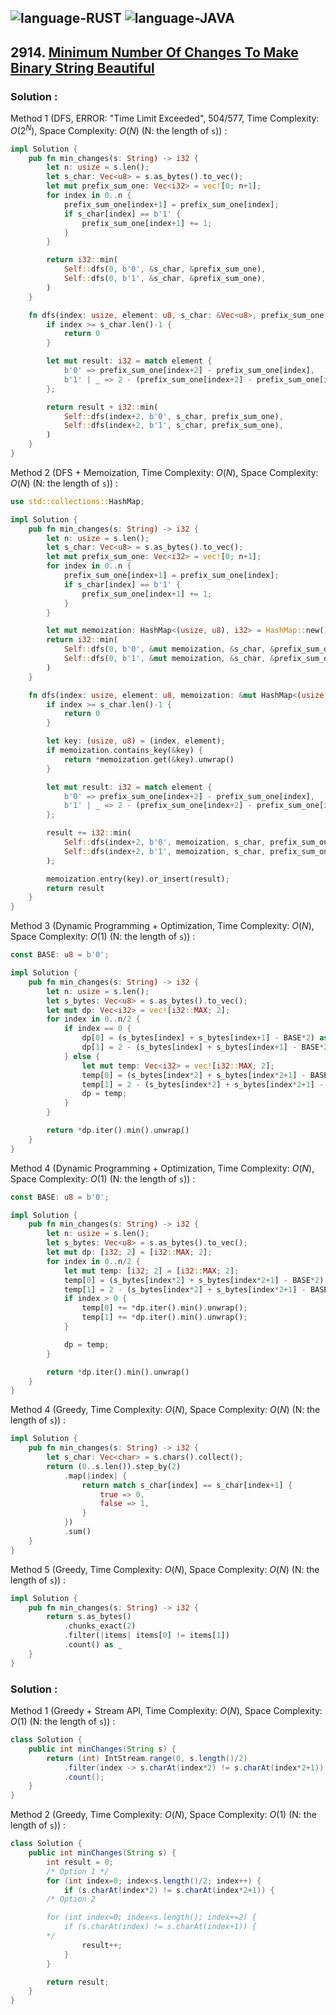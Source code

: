 ![language-RUST](https://img.shields.io/badge/RUST-8d4004?style=for-the-badge&logo=RUST)
![language-JAVA](https://img.shields.io/badge/Java-ED8B00?style=for-the-badge&logo=openjdk)
---

## 2914. [Minimum Number Of Changes To Make Binary String Beautiful](https://leetcode.com/problems/minimum-number-of-changes-to-make-binary-string-beautiful)

### Solution :

Method 1 (DFS, ERROR: "Time Limit Exceeded", 504/577, Time Complexity: $O(2^N)$, Space Complexity: $O(N)$ (N: the length of `s`)) :
```rust
impl Solution {
    pub fn min_changes(s: String) -> i32 {
        let n: usize = s.len();
        let s_char: Vec<u8> = s.as_bytes().to_vec();
        let mut prefix_sum_one: Vec<i32> = vec![0; n+1];
        for index in 0..n {
            prefix_sum_one[index+1] = prefix_sum_one[index];
            if s_char[index] == b'1' {
                prefix_sum_one[index+1] += 1;
            }
        }

        return i32::min(
            Self::dfs(0, b'0', &s_char, &prefix_sum_one),
            Self::dfs(0, b'1', &s_char, &prefix_sum_one),
        )
    }

    fn dfs(index: usize, element: u8, s_char: &Vec<u8>, prefix_sum_one: &Vec<i32>) -> i32 {
        if index >= s_char.len()-1 {
            return 0
        }

        let mut result: i32 = match element {
            b'0' => prefix_sum_one[index+2] - prefix_sum_one[index],
            b'1' | _ => 2 - (prefix_sum_one[index+2] - prefix_sum_one[index]),
        };

        return result + i32::min(
            Self::dfs(index+2, b'0', s_char, prefix_sum_one),
            Self::dfs(index+2, b'1', s_char, prefix_sum_one),
        )
    }
}
```

Method 2 (DFS + Memoization, Time Complexity: $O(N)$, Space Complexity: $O(N)$ (N: the length of `s`)) :
```rust
use std::collections::HashMap;

impl Solution {
    pub fn min_changes(s: String) -> i32 {
        let n: usize = s.len();
        let s_char: Vec<u8> = s.as_bytes().to_vec();
        let mut prefix_sum_one: Vec<i32> = vec![0; n+1];
        for index in 0..n {
            prefix_sum_one[index+1] = prefix_sum_one[index];
            if s_char[index] == b'1' {
                prefix_sum_one[index+1] += 1;
            }
        }

        let mut memoization: HashMap<(usize, u8), i32> = HashMap::new();
        return i32::min(
            Self::dfs(0, b'0', &mut memoization, &s_char, &prefix_sum_one),
            Self::dfs(0, b'1', &mut memoization, &s_char, &prefix_sum_one),
        )
    }

    fn dfs(index: usize, element: u8, memoization: &mut HashMap<(usize, u8), i32>, s_char: &Vec<u8>, prefix_sum_one: &Vec<i32>) -> i32 {
        if index >= s_char.len()-1 {
            return 0
        }

        let key: (usize, u8) = (index, element);
        if memoization.contains_key(&key) {
            return *memoization.get(&key).unwrap()
        }

        let mut result: i32 = match element {
            b'0' => prefix_sum_one[index+2] - prefix_sum_one[index],
            b'1' | _ => 2 - (prefix_sum_one[index+2] - prefix_sum_one[index]),
        };

        result += i32::min(
            Self::dfs(index+2, b'0', memoization, s_char, prefix_sum_one),
            Self::dfs(index+2, b'1', memoization, s_char, prefix_sum_one),
        );

        memoization.entry(key).or_insert(result);
        return result
    }
}
```

Method 3 (Dynamic Programming + Optimization, Time Complexity: $O(N)$, Space Complexity: $O(1)$ (N: the length of `s`)) :
```rust
const BASE: u8 = b'0';

impl Solution {
    pub fn min_changes(s: String) -> i32 {
        let n: usize = s.len();
        let s_bytes: Vec<u8> = s.as_bytes().to_vec();
        let mut dp: Vec<i32> = vec![i32::MAX; 2];
        for index in 0..n/2 {
            if index == 0 {
                dp[0] = (s_bytes[index] + s_bytes[index+1] - BASE*2) as i32;
                dp[1] = 2 - (s_bytes[index] + s_bytes[index+1] - BASE*2) as i32;
            } else {
                let mut temp: Vec<i32> = vec![i32::MAX; 2];
                temp[0] = (s_bytes[index*2] + s_bytes[index*2+1] - BASE*2) as i32 + dp.iter().min().unwrap();
                temp[1] = 2 - (s_bytes[index*2] + s_bytes[index*2+1] - BASE*2) as i32 + dp.iter().min().unwrap();
                dp = temp;
            }
        }

        return *dp.iter().min().unwrap()
    }
}
```

Method 4 (Dynamic Programming + Optimization, Time Complexity: $O(N)$, Space Complexity: $O(1)$ (N: the length of `s`)) :
```rust
const BASE: u8 = b'0';

impl Solution {
    pub fn min_changes(s: String) -> i32 {
        let n: usize = s.len();
        let s_bytes: Vec<u8> = s.as_bytes().to_vec();
        let mut dp: [i32; 2] = [i32::MAX; 2];
        for index in 0..n/2 {
            let mut temp: [i32; 2] = [i32::MAX; 2];
            temp[0] = (s_bytes[index*2] + s_bytes[index*2+1] - BASE*2) as i32;
            temp[1] = 2 - (s_bytes[index*2] + s_bytes[index*2+1] - BASE*2) as i32;
            if index > 0 {
                temp[0] += *dp.iter().min().unwrap();
                temp[1] += *dp.iter().min().unwrap();
            }

            dp = temp;
        }

        return *dp.iter().min().unwrap()
    }
}
```

Method 4 (Greedy, Time Complexity: $O(N)$, Space Complexity: $O(N)$ (N: the length of `s`)) :
```rust
impl Solution {
    pub fn min_changes(s: String) -> i32 {
        let s_char: Vec<char> = s.chars().collect();
        return (0..s.len()).step_by(2)
            .map(|index| {
                return match s_char[index] == s_char[index+1] {
                    true => 0,
                    false => 1,
                }
            })
            .sum()
    }
}
```

Method 5 (Greedy, Time Complexity: $O(N)$, Space Complexity: $O(N)$ (N: the length of `s`)) :
```rust
impl Solution {
    pub fn min_changes(s: String) -> i32 {
        return s.as_bytes()
            .chunks_exact(2)
            .filter(|items| items[0] != items[1])
            .count() as _
    }
}
```

### Solution :

Method 1 (Greedy + Stream API, Time Complexity: $O(N)$, Space Complexity: $O(1)$ (N: the length of `s`)) :
```java
class Solution {
    public int minChanges(String s) {
        return (int) IntStream.range(0, s.length()/2)
            .filter(index -> s.charAt(index*2) != s.charAt(index*2+1))
            .count();
    }
}
```

Method 2 (Greedy, Time Complexity: $O(N)$, Space Complexity: $O(1)$ (N: the length of `s`)) :
```java
class Solution {
    public int minChanges(String s) {
        int result = 0;
        /* Option 1 */
        for (int index=0; index<s.length()/2; index++) {
            if (s.charAt(index*2) != s.charAt(index*2+1)) {
        /* Option 2

        for (int index=0; index<s.length(); index+=2) {
            if (s.charAt(index) != s.charAt(index+1)) {
        */
                result++;
            }
        }

        return result;
    }
}
```
